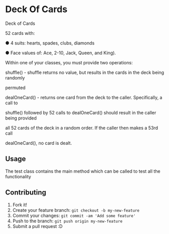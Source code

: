 # Deck Of Cards

Deck of Cards

52 cards with:

● 4 suits: hearts​, spades​, clubs​, diamonds

● Face values of: Ace​, 2-10​, Jack​, Queen​, and King​).

Within one of your classes, you must provide two operations:

shuffle()​ - shuffle returns no value, but results in the cards in the deck being randomly

permuted

dealOneCard()​ - returns one card from the deck to the caller. Specifically, a call to

shuffle() followed by 52 calls to dealOneCard() should result in the caller being provided

all 52 cards of the deck in a random order. If the caller then makes a 53rd call

dealOneCard(), no card is dealt.

## Usage
The test class contains the main method which can be called to test all the functionality

## Contributing
1. Fork it!
2. Create your feature branch: `git checkout -b my-new-feature`
3. Commit your changes: `git commit -am 'Add some feature'`
4. Push to the branch: `git push origin my-new-feature`
5. Submit a pull request :D
